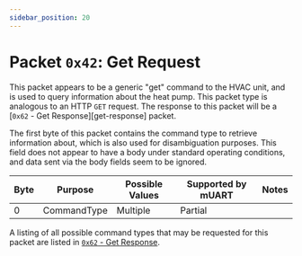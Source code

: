 ```yaml
---
sidebar_position: 20
---
```


# Packet `0x42`: Get Request

This packet appears to be a generic "get" command to the HVAC unit, and is used to query information about the heat 
pump. This packet type is analogous to an HTTP `GET` request. The response to this packet will be a 
[`0x62` - Get Response][get-response] packet.

The first byte of this packet contains the command type to retrieve information about, which is also used for
disambiguation purposes. This field does not appear to have a body under standard operating conditions, and data
sent via the body fields seem to be ignored.

| Byte | Purpose     | Possible Values | Supported by mUART | Notes                |
|------|-------------|-----------------|--------------------|----------------------|
| 0    | CommandType | Multiple        | Partial            |                      |

A listing of all possible command types that may be requested for this packet are listed in [`0x62` - Get Response](0x62-get-response).
